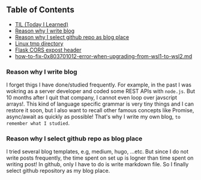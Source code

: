 ## Table of Contents
- [TIL (Today I Learned)](#today-i-learned.md)
- [Reason why I write blog](#reason-why-i-write-blog)
- [Reason why I select github repo as blog place](#reason-why-i-select-github-repo-as-blog-place)
- [Linux tmp directory](/linux-tmp-directory.md)
- [Flask CORS expost header](/flask-cors-expose-header.md)
- [how-to-fix-0x803701012-error-when-upgrading-from-wsl1-to-wsl2.md](/how-to-fix-0x803701012-error-when-upgrading-from-wsl1-to-wsl2.md)

### Reason why I write blog
I forget thigs I have done/studied frequently. For example, in the past I was wokring
as a server developer and coded some REST APIs with `node.js`. But 10 months
after I quit that company, I cannot even loop over javscript arrays!. This kind of language specific grammar is very tiny things and I can restore it soon, but I also want to
recall other famous concepts like Promise, async/await as quickly as possible! That's why I write my own blog,
`to remember what I studied`.

### Reason why I select github repo as blog place
I tried several blog templates, e.g, medium, hugo, ...etc. But since I do not
write posts frequently, the time spent on set up is logner than time spent on
writing post! In github, only I have to do is write markdown file. So I finally
select github repository as my blog place.
